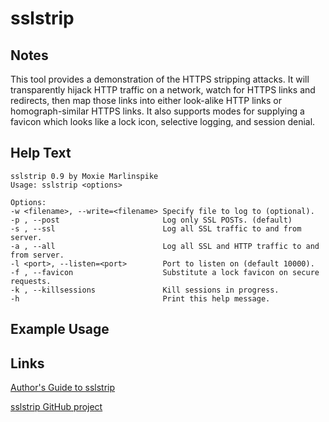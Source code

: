 # sslstrip

Notes
-------
This tool provides a demonstration of the HTTPS stripping attacks. It will transparently hijack HTTP traffic on a network, watch for HTTPS links and redirects, then map those links into either look-alike HTTP links or homograph-similar HTTPS links. It also supports modes for supplying a favicon which looks like a lock icon, selective logging, and session denial.

Help Text
-------
```
sslstrip 0.9 by Moxie Marlinspike
Usage: sslstrip <options>

Options:
-w <filename>, --write=<filename> Specify file to log to (optional).
-p , --post                       Log only SSL POSTs. (default)
-s , --ssl                        Log all SSL traffic to and from server.
-a , --all                        Log all SSL and HTTP traffic to and from server.
-l <port>, --listen=<port>        Port to listen on (default 10000).
-f , --favicon                    Substitute a lock favicon on secure requests.
-k , --killsessions               Kill sessions in progress.
-h                                Print this help message.

```

Example Usage
-------

Links
-------
[Author's Guide to sslstrip](http://www.thoughtcrime.org/software/sslstrip/)

[sslstrip GitHub project](https://github.com/moxie0/sslstrip)

